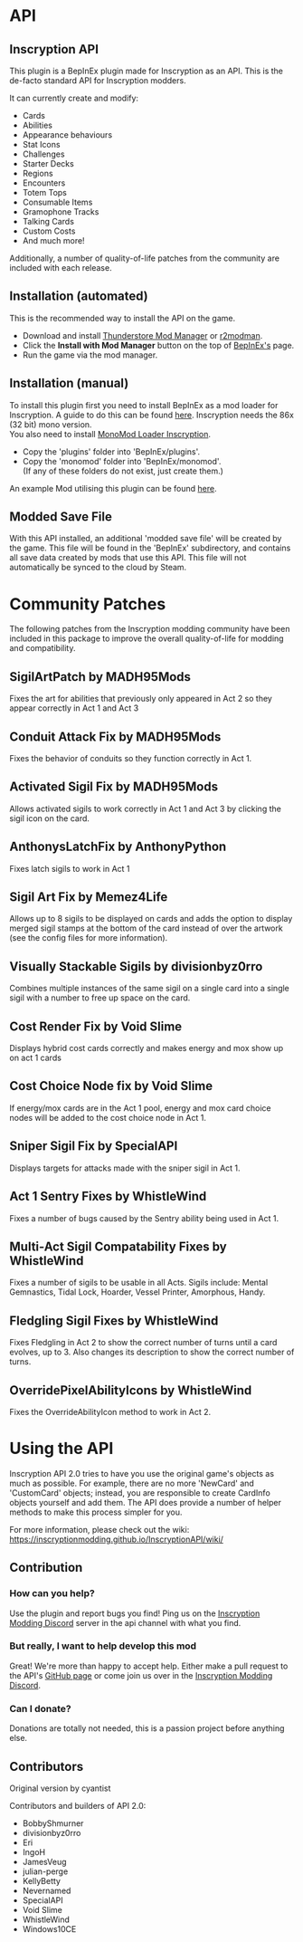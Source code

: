 
# API

## Inscryption API

This plugin is a BepInEx plugin made for Inscryption as an API. This is the de-facto standard API for Inscryption modders.

It can currently create and modify:
- Cards
- Abilities
- Appearance behaviours
- Stat Icons
- Challenges
- Starter Decks
- Regions
- Encounters
- Totem Tops
- Consumable Items
- Gramophone Tracks
- Talking Cards
- Custom Costs
- And much more!

Additionally, a number of quality-of-life patches from the community are included with each release.

## Installation (automated)
This is the recommended way to install the API on the game.

- Download and install [Thunderstore Mod Manager](https://www.overwolf.com/app/Thunderstore-Thunderstore_Mod_Manager) or [r2modman](https://timberborn.thunderstore.io/package/ebkr/r2modman/).
- Click the **Install with Mod Manager** button on the top of [BepInEx's](https://thunderstore.io/package/download/BepInEx/BepInExPack_Inscryption/5.4.1902/) page.
- Run the game via the mod manager.

## Installation (manual)
To install this plugin first you need to install BepInEx as a mod loader for Inscryption. A guide to do this can be found [here](https://docs.bepinex.dev/articles/user_guide/installation/index.html#where-to-download-bepinex). Inscryption needs the 86x (32 bit) mono version.  
You also need to install [MonoMod Loader Inscryption](https://inscryption.thunderstore.io/package/BepInEx/MonoMod_Loader_Inscryption/).

- Copy the 'plugins' folder into 'BepInEx/plugins'.
- Copy the 'monomod' folder into 'BepInEx/monomod'.  
(If any of these folders do not exist, just create them.)

An example Mod utilising this plugin can be found [here](https://github.com/debugman18/InscryptionExampleMod).

## Modded Save File
With this API installed, an additional 'modded save file' will be created by the game. This file will be found in the 'BepInEx' subdirectory, and contains all save data created by mods that use this API. This file will not automatically be synced to the cloud by Steam.

# Community Patches
The following patches from the Inscryption modding community have been included in this package to improve the overall quality-of-life for modding and compatibility.

## SigilArtPatch by MADH95Mods
Fixes the art for abilities that previously only appeared in Act 2 so they appear correctly in Act 1 and Act 3

## Conduit Attack Fix by MADH95Mods
Fixes the behavior of conduits so they function correctly in Act 1.

## Activated Sigil Fix by MADH95Mods
Allows activated sigils to work correctly in Act 1 and Act 3 by clicking the sigil icon on the card.

## AnthonysLatchFix by AnthonyPython
Fixes latch sigils to work in Act 1

## Sigil Art Fix by Memez4Life
Allows up to 8 sigils to be displayed on cards and adds the option to display merged sigil stamps at the bottom of the card instead of over the artwork (see the config files for more information).

## Visually Stackable Sigils by divisionbyz0rro
Combines multiple instances of the same sigil on a single card into a single sigil with a number to free up space on the card.

## Cost Render Fix by Void Slime
Displays hybrid cost cards correctly and makes energy and mox show up on act 1 cards

## Cost Choice Node fix by Void Slime
If energy/mox cards are in the Act 1 pool, energy and mox card choice nodes will be added to the cost choice node in Act 1.

## Sniper Sigil Fix by SpecialAPI
Displays targets for attacks made with the sniper sigil in Act 1.

## Act 1 Sentry Fixes by WhistleWind
Fixes a number of bugs caused by the Sentry ability being used in Act 1.

## Multi-Act Sigil Compatability Fixes by WhistleWind
Fixes a number of sigils to be usable in all Acts. Sigils include: Mental Gemnastics, Tidal Lock, Hoarder, Vessel Printer, Amorphous, Handy.

## Fledgling Sigil Fixes by WhistleWind
Fixes Fledgling in Act 2 to show the correct number of turns until a card evolves, up to 3. Also changes its description to show the correct number of turns.

## OverridePixelAbilityIcons by WhistleWind
Fixes the OverrideAbilityIcon method to work in Act 2.

# Using the API

Inscryption API 2.0 tries to have you use the original game's objects as much as possible. For example, there are no more 'NewCard' and 'CustomCard' objects; instead, you are responsible to create CardInfo objects yourself and add them.
The API does provide a number of helper methods to make this process simpler for you.

For more information, please check out the wiki: https://inscryptionmodding.github.io/InscryptionAPI/wiki/

## Contribution

### How can you help?
Use the plugin and report bugs you find! Ping us on the [Inscryption Modding Discord](https://discord.gg/QrJEF5Denm) server in the api channel with what you find.

### But really, I want to help develop this mod
Great! We're more than happy to accept help. Either make a pull request to the API's [GitHub page](https://github.com/InscryptionModding/InscryptionAPI) or come join us over in the [Inscryption Modding Discord](https://discord.gg/QrJEF5Denm).

### Can I donate?
Donations are totally not needed, this is a passion project before anything else.

## Contributors
Original version by cyantist

Contributors and builders of API 2.0:
- BobbyShmurner
- divisionbyz0rro
- Eri
- IngoH
- JamesVeug
- julian-perge
- KellyBetty
- Nevernamed
- SpecialAPI
- Void Slime
- WhistleWind
- Windows10CE
